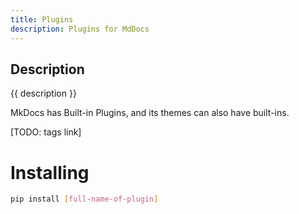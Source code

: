 ```yaml
---
title: Plugins
description: Plugins for MdDocs
---
```


## Description

{{ description }}

MkDocs has Built-in Plugins, and its themes can also have built-ins.  


[TODO: tags link] 
# Installing

```bash
pip install [full-name-of-plugin]
```


